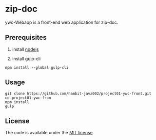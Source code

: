 # zip-doc
ywc-Webapp is a front-end web application for zip-doc. 

## Prerequisites

1. install [nodejs](http://nodejs.org)

1. install gulp-cli

  `npm install --global gulp-cli`

## Usage

```
git clone https://github.com/hanbit-java002/project01-ywc-front.git
cd project01-ywc-fron
npm install
gulp
```

## License

The code is available under the [MIT license](LICENSE.txt).
